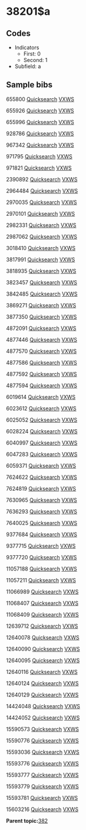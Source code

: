 # 38201$a

## Codes

-   Indicators
    -   First: 0
    -   Second: 1
-   Subfield: a

## Sample bibs

655800 [Quicksearch](https://search.library.yale.edu/catalog/655800) [VXWS](http://prodorbis.library.yale.edu:7014/vxws/GetHoldingsService?bibId=655800)

655926 [Quicksearch](https://search.library.yale.edu/catalog/655926) [VXWS](http://prodorbis.library.yale.edu:7014/vxws/GetHoldingsService?bibId=655926)

655996 [Quicksearch](https://search.library.yale.edu/catalog/655996) [VXWS](http://prodorbis.library.yale.edu:7014/vxws/GetHoldingsService?bibId=655996)

928786 [Quicksearch](https://search.library.yale.edu/catalog/928786) [VXWS](http://prodorbis.library.yale.edu:7014/vxws/GetHoldingsService?bibId=928786)

967342 [Quicksearch](https://search.library.yale.edu/catalog/967342) [VXWS](http://prodorbis.library.yale.edu:7014/vxws/GetHoldingsService?bibId=967342)

971795 [Quicksearch](https://search.library.yale.edu/catalog/971795) [VXWS](http://prodorbis.library.yale.edu:7014/vxws/GetHoldingsService?bibId=971795)

971821 [Quicksearch](https://search.library.yale.edu/catalog/971821) [VXWS](http://prodorbis.library.yale.edu:7014/vxws/GetHoldingsService?bibId=971821)

2390892 [Quicksearch](https://search.library.yale.edu/catalog/2390892) [VXWS](http://prodorbis.library.yale.edu:7014/vxws/GetHoldingsService?bibId=2390892)

2964484 [Quicksearch](https://search.library.yale.edu/catalog/2964484) [VXWS](http://prodorbis.library.yale.edu:7014/vxws/GetHoldingsService?bibId=2964484)

2970035 [Quicksearch](https://search.library.yale.edu/catalog/2970035) [VXWS](http://prodorbis.library.yale.edu:7014/vxws/GetHoldingsService?bibId=2970035)

2970101 [Quicksearch](https://search.library.yale.edu/catalog/2970101) [VXWS](http://prodorbis.library.yale.edu:7014/vxws/GetHoldingsService?bibId=2970101)

2982331 [Quicksearch](https://search.library.yale.edu/catalog/2982331) [VXWS](http://prodorbis.library.yale.edu:7014/vxws/GetHoldingsService?bibId=2982331)

2987062 [Quicksearch](https://search.library.yale.edu/catalog/2987062) [VXWS](http://prodorbis.library.yale.edu:7014/vxws/GetHoldingsService?bibId=2987062)

3018410 [Quicksearch](https://search.library.yale.edu/catalog/3018410) [VXWS](http://prodorbis.library.yale.edu:7014/vxws/GetHoldingsService?bibId=3018410)

3817991 [Quicksearch](https://search.library.yale.edu/catalog/3817991) [VXWS](http://prodorbis.library.yale.edu:7014/vxws/GetHoldingsService?bibId=3817991)

3818935 [Quicksearch](https://search.library.yale.edu/catalog/3818935) [VXWS](http://prodorbis.library.yale.edu:7014/vxws/GetHoldingsService?bibId=3818935)

3823457 [Quicksearch](https://search.library.yale.edu/catalog/3823457) [VXWS](http://prodorbis.library.yale.edu:7014/vxws/GetHoldingsService?bibId=3823457)

3842485 [Quicksearch](https://search.library.yale.edu/catalog/3842485) [VXWS](http://prodorbis.library.yale.edu:7014/vxws/GetHoldingsService?bibId=3842485)

3869271 [Quicksearch](https://search.library.yale.edu/catalog/3869271) [VXWS](http://prodorbis.library.yale.edu:7014/vxws/GetHoldingsService?bibId=3869271)

3877350 [Quicksearch](https://search.library.yale.edu/catalog/3877350) [VXWS](http://prodorbis.library.yale.edu:7014/vxws/GetHoldingsService?bibId=3877350)

4872091 [Quicksearch](https://search.library.yale.edu/catalog/4872091) [VXWS](http://prodorbis.library.yale.edu:7014/vxws/GetHoldingsService?bibId=4872091)

4877446 [Quicksearch](https://search.library.yale.edu/catalog/4877446) [VXWS](http://prodorbis.library.yale.edu:7014/vxws/GetHoldingsService?bibId=4877446)

4877570 [Quicksearch](https://search.library.yale.edu/catalog/4877570) [VXWS](http://prodorbis.library.yale.edu:7014/vxws/GetHoldingsService?bibId=4877570)

4877586 [Quicksearch](https://search.library.yale.edu/catalog/4877586) [VXWS](http://prodorbis.library.yale.edu:7014/vxws/GetHoldingsService?bibId=4877586)

4877592 [Quicksearch](https://search.library.yale.edu/catalog/4877592) [VXWS](http://prodorbis.library.yale.edu:7014/vxws/GetHoldingsService?bibId=4877592)

4877594 [Quicksearch](https://search.library.yale.edu/catalog/4877594) [VXWS](http://prodorbis.library.yale.edu:7014/vxws/GetHoldingsService?bibId=4877594)

6019614 [Quicksearch](https://search.library.yale.edu/catalog/6019614) [VXWS](http://prodorbis.library.yale.edu:7014/vxws/GetHoldingsService?bibId=6019614)

6023612 [Quicksearch](https://search.library.yale.edu/catalog/6023612) [VXWS](http://prodorbis.library.yale.edu:7014/vxws/GetHoldingsService?bibId=6023612)

6025052 [Quicksearch](https://search.library.yale.edu/catalog/6025052) [VXWS](http://prodorbis.library.yale.edu:7014/vxws/GetHoldingsService?bibId=6025052)

6028224 [Quicksearch](https://search.library.yale.edu/catalog/6028224) [VXWS](http://prodorbis.library.yale.edu:7014/vxws/GetHoldingsService?bibId=6028224)

6040997 [Quicksearch](https://search.library.yale.edu/catalog/6040997) [VXWS](http://prodorbis.library.yale.edu:7014/vxws/GetHoldingsService?bibId=6040997)

6047283 [Quicksearch](https://search.library.yale.edu/catalog/6047283) [VXWS](http://prodorbis.library.yale.edu:7014/vxws/GetHoldingsService?bibId=6047283)

6059371 [Quicksearch](https://search.library.yale.edu/catalog/6059371) [VXWS](http://prodorbis.library.yale.edu:7014/vxws/GetHoldingsService?bibId=6059371)

7624622 [Quicksearch](https://search.library.yale.edu/catalog/7624622) [VXWS](http://prodorbis.library.yale.edu:7014/vxws/GetHoldingsService?bibId=7624622)

7624819 [Quicksearch](https://search.library.yale.edu/catalog/7624819) [VXWS](http://prodorbis.library.yale.edu:7014/vxws/GetHoldingsService?bibId=7624819)

7630965 [Quicksearch](https://search.library.yale.edu/catalog/7630965) [VXWS](http://prodorbis.library.yale.edu:7014/vxws/GetHoldingsService?bibId=7630965)

7636293 [Quicksearch](https://search.library.yale.edu/catalog/7636293) [VXWS](http://prodorbis.library.yale.edu:7014/vxws/GetHoldingsService?bibId=7636293)

7640025 [Quicksearch](https://search.library.yale.edu/catalog/7640025) [VXWS](http://prodorbis.library.yale.edu:7014/vxws/GetHoldingsService?bibId=7640025)

9377684 [Quicksearch](https://search.library.yale.edu/catalog/9377684) [VXWS](http://prodorbis.library.yale.edu:7014/vxws/GetHoldingsService?bibId=9377684)

9377715 [Quicksearch](https://search.library.yale.edu/catalog/9377715) [VXWS](http://prodorbis.library.yale.edu:7014/vxws/GetHoldingsService?bibId=9377715)

9377720 [Quicksearch](https://search.library.yale.edu/catalog/9377720) [VXWS](http://prodorbis.library.yale.edu:7014/vxws/GetHoldingsService?bibId=9377720)

11057188 [Quicksearch](https://search.library.yale.edu/catalog/11057188) [VXWS](http://prodorbis.library.yale.edu:7014/vxws/GetHoldingsService?bibId=11057188)

11057211 [Quicksearch](https://search.library.yale.edu/catalog/11057211) [VXWS](http://prodorbis.library.yale.edu:7014/vxws/GetHoldingsService?bibId=11057211)

11066989 [Quicksearch](https://search.library.yale.edu/catalog/11066989) [VXWS](http://prodorbis.library.yale.edu:7014/vxws/GetHoldingsService?bibId=11066989)

11068407 [Quicksearch](https://search.library.yale.edu/catalog/11068407) [VXWS](http://prodorbis.library.yale.edu:7014/vxws/GetHoldingsService?bibId=11068407)

11068409 [Quicksearch](https://search.library.yale.edu/catalog/11068409) [VXWS](http://prodorbis.library.yale.edu:7014/vxws/GetHoldingsService?bibId=11068409)

12639712 [Quicksearch](https://search.library.yale.edu/catalog/12639712) [VXWS](http://prodorbis.library.yale.edu:7014/vxws/GetHoldingsService?bibId=12639712)

12640078 [Quicksearch](https://search.library.yale.edu/catalog/12640078) [VXWS](http://prodorbis.library.yale.edu:7014/vxws/GetHoldingsService?bibId=12640078)

12640090 [Quicksearch](https://search.library.yale.edu/catalog/12640090) [VXWS](http://prodorbis.library.yale.edu:7014/vxws/GetHoldingsService?bibId=12640090)

12640095 [Quicksearch](https://search.library.yale.edu/catalog/12640095) [VXWS](http://prodorbis.library.yale.edu:7014/vxws/GetHoldingsService?bibId=12640095)

12640116 [Quicksearch](https://search.library.yale.edu/catalog/12640116) [VXWS](http://prodorbis.library.yale.edu:7014/vxws/GetHoldingsService?bibId=12640116)

12640124 [Quicksearch](https://search.library.yale.edu/catalog/12640124) [VXWS](http://prodorbis.library.yale.edu:7014/vxws/GetHoldingsService?bibId=12640124)

12640129 [Quicksearch](https://search.library.yale.edu/catalog/12640129) [VXWS](http://prodorbis.library.yale.edu:7014/vxws/GetHoldingsService?bibId=12640129)

14424048 [Quicksearch](https://search.library.yale.edu/catalog/14424048) [VXWS](http://prodorbis.library.yale.edu:7014/vxws/GetHoldingsService?bibId=14424048)

14424052 [Quicksearch](https://search.library.yale.edu/catalog/14424052) [VXWS](http://prodorbis.library.yale.edu:7014/vxws/GetHoldingsService?bibId=14424052)

15590573 [Quicksearch](https://search.library.yale.edu/catalog/15590573) [VXWS](http://prodorbis.library.yale.edu:7014/vxws/GetHoldingsService?bibId=15590573)

15590776 [Quicksearch](https://search.library.yale.edu/catalog/15590776) [VXWS](http://prodorbis.library.yale.edu:7014/vxws/GetHoldingsService?bibId=15590776)

15593036 [Quicksearch](https://search.library.yale.edu/catalog/15593036) [VXWS](http://prodorbis.library.yale.edu:7014/vxws/GetHoldingsService?bibId=15593036)

15593776 [Quicksearch](https://search.library.yale.edu/catalog/15593776) [VXWS](http://prodorbis.library.yale.edu:7014/vxws/GetHoldingsService?bibId=15593776)

15593777 [Quicksearch](https://search.library.yale.edu/catalog/15593777) [VXWS](http://prodorbis.library.yale.edu:7014/vxws/GetHoldingsService?bibId=15593777)

15593779 [Quicksearch](https://search.library.yale.edu/catalog/15593779) [VXWS](http://prodorbis.library.yale.edu:7014/vxws/GetHoldingsService?bibId=15593779)

15593781 [Quicksearch](https://search.library.yale.edu/catalog/15593781) [VXWS](http://prodorbis.library.yale.edu:7014/vxws/GetHoldingsService?bibId=15593781)

15603216 [Quicksearch](https://search.library.yale.edu/catalog/15603216) [VXWS](http://prodorbis.library.yale.edu:7014/vxws/GetHoldingsService?bibId=15603216)

**Parent topic:**[382](../../tags/382/382.md)


